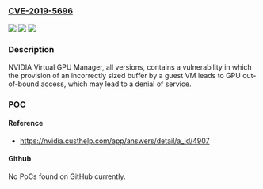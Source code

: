 ### [CVE-2019-5696](https://cve.mitre.org/cgi-bin/cvename.cgi?name=CVE-2019-5696)
![](https://img.shields.io/static/v1?label=Product&message=NVIDIA%20VGPU%20Display%20Driver&color=blue)
![](https://img.shields.io/static/v1?label=Version&message=n%2Fa&color=blue)
![](https://img.shields.io/static/v1?label=Vulnerability&message=denial%20of%20service&color=brighgreen)

### Description

NVIDIA Virtual GPU Manager, all versions, contains a vulnerability in which the provision of an incorrectly sized buffer by a guest VM leads to GPU out-of-bound access, which may lead to a denial of service.

### POC

#### Reference
- https://nvidia.custhelp.com/app/answers/detail/a_id/4907

#### Github
No PoCs found on GitHub currently.

